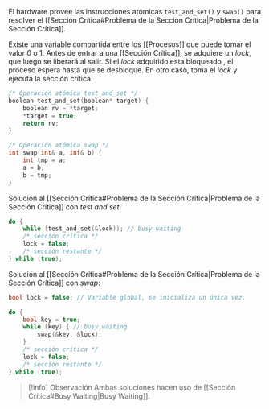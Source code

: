 El hardware provee las instrucciones atómicas `test_and_set()` y `swap()` para resolver el [[Sección Crítica#Problema de la Sección Crítica|Problema de la Sección Crítica]].

Existe una variable compartida entre los [[Procesos]] que puede tomar el valor 0 o 1. Antes de entrar a una [[Sección Crítica]], se adquiere un *lock*, que luego se liberará al salir. Si el *lock* adquirido esta bloqueado , el proceso espera hasta que se desbloque. En otro caso, toma el *lock* y ejecuta la sección crítica.

```c
/* Operacion atómica test_and_set */
boolean test_and_set(boolean* target) {
	boolean rv = *target;
	*target = true;
	return rv;
}

/* Operacion atómica swap */
int swap(int& a, int& b) {
	int tmp = a;
	a = b;
	b = tmp;
}
```

Solución al [[Sección Crítica#Problema de la Sección Crítica|Problema de la Sección Crítica]] con *test and set*:

```c
do {
	while (test_and_set(&lock)); // busy waiting
	/* sección crítica */
	lock = false;
	/* sección restante */
} while (true);
```

Solución al [[Sección Crítica#Problema de la Sección Crítica|Problema de la Sección Crítica]] con *swap*:

```c
bool lock = false; // Variable global, se inicializa un única vez.

do {
	bool key = true;
	while (key) { // busy waiting
		swap(&key, &lock);
	}
	/* sección crítica */
	lock = false;
	/* sección restante */
} while (true);
```

>[!info] Observación
>Ambas soluciones hacen uso de [[Sección Crítica#Busy Waiting|Busy Waiting]].